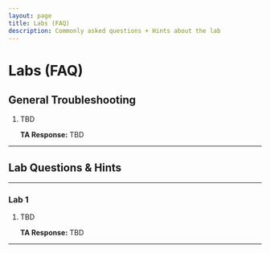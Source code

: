 ```yaml
---
layout: page
title: Labs (FAQ)
description: Commonly asked questions + Hints about the lab
---
```


# Labs (FAQ)

## General Troubleshooting
1. TBD

    **TA Response:** TBD

<hr>

## Lab Questions & Hints

<hr>

### Lab 1 
1. TBD 

    **TA Response:** TBD

<hr> 
